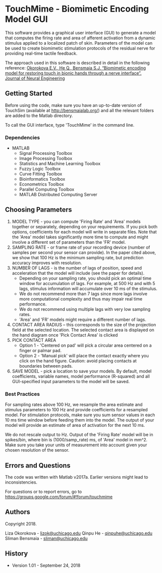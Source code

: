 # TouchMime - Biomimetic Encoding Model GUI

This software provides a graphical user interface (GUI) to generate a model that
computes the firing rate and area of afferent activation from a dynamic stimulus
applied to a localized patch of skin. Parameters of the model can be used to
create biomimetic stimulation protocols of the residual nerve for providing
real-time tactile feedback.

The approach used in this software is described in detail in the following
reference: [Okorokova E.V., He Q., Bensmaia S.J. “Biomimetic encoding model for
restoring touch in bionic hands through a nerve interface”. Journal of Neural
Engineering](http://iopscience.iop.org/article/10.1088/1741-2552/aae398/pdf)

## Getting Started

Before using the code, make sure you have an up-to-date version of TouchSim
(available at http://bensmaialab.org/) and all the relevant folders are added
to the Matlab directory.

To call the GUI interface, type 'TouchMime' in the command line.

### Dependencies

* MATLAB
    * Signal Processing Toolbox
    * Image Processing Toolbox
    * Statistics and Machine Learning Toolbox
    * Fuzzy Logic Toolbox
    * Curve Fitting Toolbox
    * Bioinformatics Toolbox
    * Econometrics Toolbox
    * Parallel Computing Toolbox
    * MATLAB Distributed Computing Server


## Choosing Parameters

1. MODEL TYPE - you can compute 'Firing Rate' and 'Area' models together or
separately, depending on your requirements. If you pick both options,
coefficients for each model will write in separate files. Note that the 'Area'
model takes significantly more time to compute and might involve a different set
of parameters than the 'FR' model. 
1. SAMPLING RATE - or frame rate of your recording device (number of samples
per second your sensor can provide). In the paper cited above, we show that
100 Hz is the minimum sampling rate, but prediction accuracy improves with
resolution.
1. NUMBER OF LAGS - is the number of lags of position, speed and acceleration
that the model will include (see the paper for details).
    * Depending on your sampling rate, you should pick an optimal time window for
accumulation of lags. For example, at 500 Hz and with 5 lags, stimulus
information will accumulate over 10 ms of the stimulus. 
    * We do not recommend more than 7 lags since more lags involve more
  computational complexity and thus may impair real time performance. 
    * We do not recommend using multiple lags with very low sampling rates. 
    * 'Area' and 'FR' models might require a different number of lags.
1. CONTACT AREA RADIUS – this corresponds to the size of the projection field
at the selected location. The selected contact area is displayed on the hand
diagram once 'Pick Contact Area' is clicked
1. PICK CONTACT AREA 
    * Option 1 - 'Centered on pad' will pick a circular area centered on a finger
  or palmar pad.
    * Option 2 - 'Manual pick' will place the contact exactly where you click on
  the hand figure. Caution: avoid placing contacts at boundaries between pads.
1. SAVE MODEL - pick a location to save your models. By default, model
coefficients, variable names, model performance (R-squared) and all
GUI-specified input parameters to the model will be saved. 

### Best Practices

For sampling rates above 100 Hz, we resample the area estimate and stimulus
parameters to 100 Hz and provide coefficients for a resampled model. For
stimulation protocols, make sure you sum sensor values in each 10 ms time
window before feeding them into the model. The output of your model will
provide an estimate of area of activation for the next 10 ms.

We do not rescale output to Hz. Output of the 'Firing Rate' model will be in
spikes/bin, where bin is (1000/samp_rate) ms, of 'Area' model in mm^2. Make
sure you take your units of measurement into account given your chosen
resolution of the sensor.

## Errors and Questions

The code was written with Matlab v2017a. Earlier versions might lead to inconsistencies. 

For questions or to report errors, go to https://groups.google.com/forum/#!forum/touchmime  

## Authors

Copyright 2018.

Liza Okorokova - lizok@uchicago.edu 
Qinpu He - qinpuhe@uchicago.edu 
Sliman Bensmaia - sliman@uchicago.edu 

## History

* Version 1.01 - September 24, 2018
